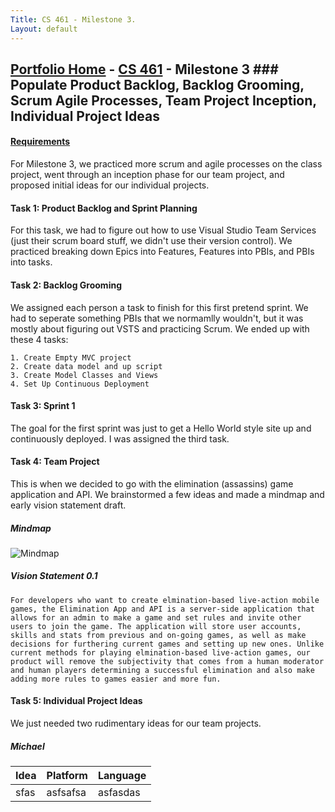 ```yaml
---
Title: CS 461 - Milestone 3.
Layout: default
---
```

## [Portfolio Home](https://mgeorgebrown89.github.io/CS-Portfolio) - [CS 461](https://mgeorgebrown89.github.io/CS-Portfolio/CS-461) - Milestone 3 ### Populate Product Backlog, Backlog Grooming, Scrum Agile Processes, Team Project Inception, Individual Project Ideas
#### [Requirements](http://www.wou.edu/~morses/classes/cs46x/assignments/t2/M3.html)

For Milestone 3, we practiced more scrum and agile processes on the class project, went through an inception phase for our team project, and proposed initial ideas for our individual projects.

#### Task 1: Product Backlog and Sprint Planning

For this task, we had to figure out how to use Visual Studio Team Services (just their scrum board stuff, we didn't use their version control). We practiced breaking down Epics into Features, Features into PBIs, and PBIs into tasks. 

#### Task 2: Backlog Grooming

We assigned each person a task to finish for this first pretend sprint. We had to seperate something PBIs that we normamlly wouldn't, but it was mostly about figuring out VSTS and practicing Scrum. We ended up with these 4 tasks:

    1. Create Empty MVC project
    2. Create data model and up script
    3. Create Model Classes and Views
    4. Set Up Continuous Deployment

#### Task 3: Sprint 1

The goal for the first sprint was just to get a Hello World style site up and continuously deployed. I was assigned the third task.

#### Task 4: Team Project

This is when we decided to go with the elimination (assassins) game application and API. We brainstormed a few ideas and made a mindmap and early vision statement draft. 

##### Mindmap

![Mindmap](CS-Portfolio/CS-461/milestone3/mindmap.png)

##### Vision Statement 0.1

```
For developers who want to create elmination-based live-action mobile games, the Elimination App and API is a server-side application that allows for an admin to make a game and set rules and invite other users to join the game. The application will store user accounts, skills and stats from previous and on-going games, as well as make decisions for furthering current games and setting up new ones. Unlike current methods for playing elmination-based live-action games, our product will remove the subjectivity that comes from a human moderator and human players determining a successful elimination and also make adding more rules to games easier and more fun.
```

#### Task 5: Individual Project Ideas

We just needed two rudimentary ideas for our team projects. 

##### Michael

| Idea | Platform | Language |
| ---- | -------- | -------- |
| sfas | asfsafsa | asfasdas |